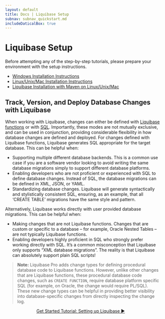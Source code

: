 ```yaml
---
layout: default
title: Docs | Liquibase Setup 
subnav: subnav_quickstart.md
includeDaticalBox: true
---
```


# Liquibase Setup
Before attempting any of the step-by-step tutorials, please prepare your environment with the setup instructions.
- [Windows Installation Instructions](/documentation/installation-windows.html)
- [Linux/Unix/Mac Installation Instructions](/documentation/installation-linux-unix-mac.html)
- [Liquibase Installation with Maven on Linux/Unix/Mac](/documentation/installation-linux-unix-mac-with-maven.html)

## Track, Version, and Deploy Database Changes with Liquibase

When working with Liquibase, changes can either be defined with [Liquibase functions](/get_started/quickstart_lb.html) or 
with [SQL](/get_started/quickstart_sql.html). Importantly, these modes are not mutually exclusive, and can be used in conjunction, 
providing considerable flexibility in how database changes are defined and deployed. For changes defined with Liquibase functions, Liquibase 
generates SQL appropriate for the target database. This can be helpful when:
- Supporting multiple different database backends. This is a common use case if you are a software vendor looking to avoid writing the same database migrations simply to support different database platforms.
- Enabling developers who are not proficient or experienced with SQL to define database changes. Instead of SQL, the database migrations can be defined in XML, JSON, or YAML.
- Standardizing database changes. Liquibase will generate syntactically and stylistically consistent SQL, ensuring, as an example, that all ‘CREATE TABLE’ migrations have the same style and pattern.

Alternatively, Liquibase works directly with user provided database migrations. This can be helpful when:
- Making changes that are not Liquibase functions. Changes that are custom or specific to a database – for example, Oracle Nested Tables – are not typically Liquibase functions.
- Enabling developers highly proficient in SQL who strongly prefer working directly with SQL. It’s a common misconception that Liquibase only supports “XML database migrations”. The 
  reality is that Liquibase can absolutely support plain SQL scripts!

> **Note:** Liquibase Pro adds change types for defining procedural database code to Liquibase functions. However, unlike other changes that are Liquibase functions, 
these procedural database code changes, such as `CREATE FUNCTION`, require database platform specific SQL (for example, on Oracle, the change would require PL/SQL). 
These new change types can be helpful in providing better visibility into database-specific changes from directly inspecting the change log.

<div class="cta-container" style="margin-left: auto; margin-right: auto; width: 300px; height: 50px">
<div class="cta cta--block"><a href="/get_started/lb-setup-tutorial.html">Get Started Tutorial: Setting up Liquibase ►</a></div></div>

